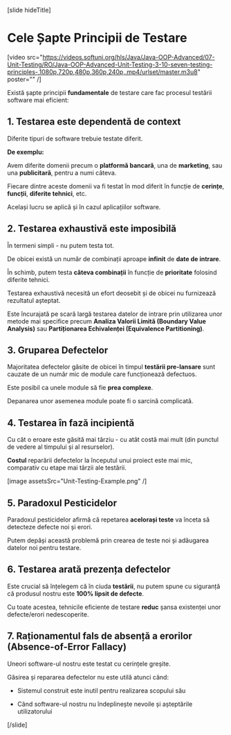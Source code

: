 [slide hideTitle]

# Cele Șapte Principii de Testare

[video src="https://videos.softuni.org/hls/Java/Java-OOP-Advanced/07-Unit-Testing/RO/Java-OOP-Advanced-Unit-Testing-3-10-seven-testing-principles-,1080p,720p,480p,360p,240p,.mp4/urlset/master.m3u8" poster="" /]

Există șapte principii **fundamentale** de testare care fac procesul testării software mai eficient:

## 1. Testarea este dependentă de context

Diferite tipuri de software trebuie testate diferit.

**De exemplu:**

Avem diferite domenii precum o **platformă bancară**, una de **marketing**, sau una **publicitară**, pentru a numi câteva.

Fiecare dintre aceste domenii va fi testat în mod diferit în funcție de **cerințe**, **funcții**, **diferite tehnici**, etc.

Același lucru se aplică și în cazul aplicațiilor software.

## 2. Testarea exhaustivă este imposibilă

În termeni simpli - nu putem testa tot. 

De obicei există un număr de combinații aproape **infinit** de **date de intrare**.

În schimb, putem testa **câteva combinații** în funcție de **prioritate** folosind diferite tehnici.

Testarea exhaustivă necesită un efort deosebit și de obicei nu furnizează rezultatul așteptat.

Este încurajată pe scară largă testarea datelor de intrare prin utilizarea unor metode mai specifice precum **Analiza Valorii Limită (Boundary Value Analysis)** sau **Partiționarea Echivalenței (Equivalence Partitioning)**.

## 3. Gruparea Defectelor

Majoritatea defectelor găsite de obicei în timpul **testării pre-lansare** sunt cauzate de un număr mic de module care funcționează defectuos.

Este posibil ca unele module să fie **prea complexe**. 

Depanarea unor asemenea module poate fi o sarcină complicată.

## 4. Testarea în fază incipientă

Cu cât o eroare este găsită mai târziu - cu atât costă mai mult (din punctul de vedere al timpului și al resurselor).

**Costul** reparării defectelor la începutul unui proiect este mai mic, comparativ cu etape mai târzii ale testării.

[image assetsSrc="Unit-Testing-Example.png" /]

## 5. Paradoxul Pesticidelor

Paradoxul pesticidelor afirmă că repetarea **acelorași teste** va înceta să detecteze defecte noi și erori.

Putem depăși această problemă prin crearea de teste noi și adăugarea datelor noi pentru testare.

## 6. Testarea arată prezența defectelor

Este crucial să înțelegem că în ciuda **testării**, nu putem spune cu siguranță că produsul nostru este **100% lipsit de defecte**.

Cu toate acestea, tehnicile eficiente de testare **reduc** șansa existenței unor defecte/erori nedescoperite.

## 7. Raționamentul fals de absență a erorilor (Absence-of-Error Fallacy)

Uneori software-ul nostru este testat cu cerințele greșite.

Găsirea și repararea defectelor nu este utilă atunci când:

- Sistemul construit este inutil pentru realizarea scopului său

- Când software-ul nostru nu îndeplinește nevoile și așteptările utilizatorului 

[/slide]
